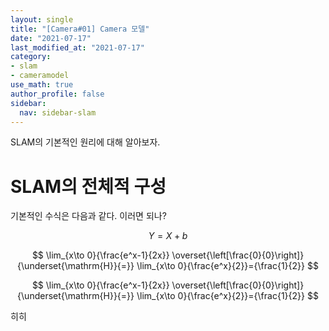 ```yaml
---
layout: single
title: "[Camera#01] Camera 모델"
date: "2021-07-17"
last_modified_at: "2021-07-17"
category:
- slam
- cameramodel
use_math: true
author_profile: false
sidebar:
  nav: sidebar-slam
---
```

SLAM의 기본적인 원리에 대해 알아보자.

# SLAM의 전체적 구성

기본적인 수식은 다음과 같다.
이러면 되나?

$$Y = X + b$$

$$
\lim_{x\to 0}{\frac{e^x-1}{2x}}
\overset{\left[\frac{0}{0}\right]}{\underset{\mathrm{H}}{=}}
\lim_{x\to 0}{\frac{e^x}{2}}={\frac{1}{2}}
$$

$$
\lim_{x\to 0}{\frac{e^x-1}{2x}}
\overset{\left[\frac{0}{0}\right]}{\underset{\mathrm{H}}{=}}
\lim_{x\to 0}{\frac{e^x}{2}}={\frac{1}{2}}
$$



히히
